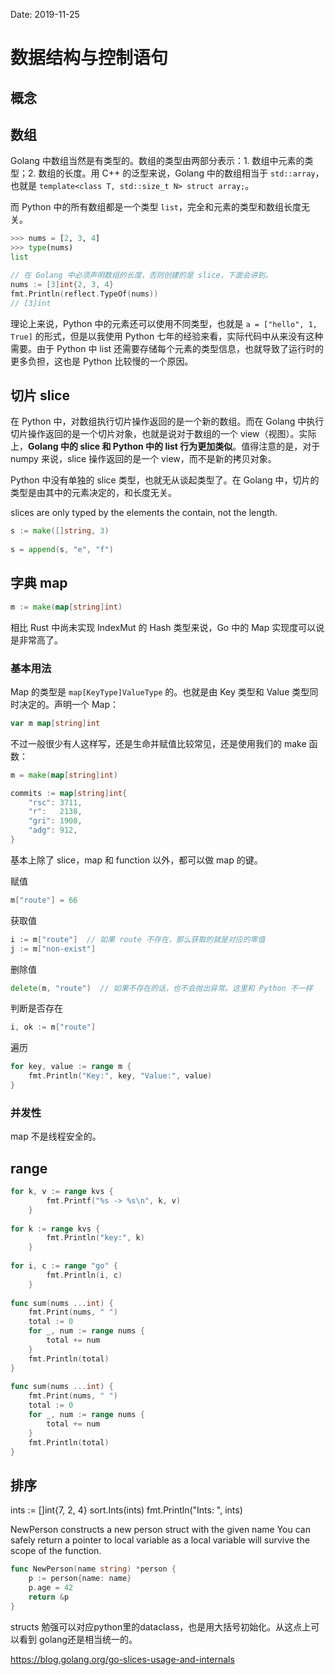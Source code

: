 Date: 2019-11-25

# 数据结构与控制语句

## 概念


## 数组
 
Golang 中数组当然是有类型的。数组的类型由两部分表示：1. 数组中元素的类型；2. 数组的长度。用 C++ 的泛型来说，Golang 中的数组相当于 `std::array`，也就是 `template<class T, std::size_t N> struct array;`。
 
而 Python 中的所有数组都是一个类型 `list`，完全和元素的类型和数组长度无关。
 
```python
>>> nums = [2, 3, 4]
>>> type(nums)
list
```
 
```go
// 在 Golang 中必须声明数组的长度，否则创建的是 slice，下面会讲到。
nums := [3]int{2, 3, 4}
fmt.Println(reflect.TypeOf(nums))
// [3]int
```
 
理论上来说，Python 中的元素还可以使用不同类型，也就是 `a = ["hello", 1, True]` 的形式，但是以我使用 Python 七年的经验来看，实际代码中从来没有这种需要。由于 Python 中 list 还需要存储每个元素的类型信息，也就导致了运行时的更多负担，这也是 Python 比较慢的一个原因。
 
## 切片 slice
 
在 Python 中，对数组执行切片操作返回的是一个新的数组。而在 Golang 中执行切片操作返回的是一个切片对象，也就是说对于数组的一个 view（视图）。实际上，**Golang 中的 slice 和 Python 中的 list 行为更加类似**。值得注意的是，对于 numpy 来说，slice 操作返回的是一个 view，而不是新的拷贝对象。
 
Python 中没有单独的 slice 类型，也就无从谈起类型了。在 Golang 中，切片的类型是由其中的元素决定的，和长度无关。

slices are only typed by the elements the contain, not the length.

```go
s := make([]string, 3)
 
s = append(s, "e", "f")
```
 
## 字典 map
 
```go
m := make(map[string]int)
```

相比 Rust 中尚未实现 IndexMut 的 Hash 类型来说，Go 中的 Map 实现度可以说是非常高了。

### 基本用法

Map 的类型是 `map[KeyType]ValueType` 的。也就是由 Key 类型和 Value 类型同时决定的。声明一个 Map：

```go
var m map[string]int
```

不过一般很少有人这样写，还是生命并赋值比较常见，还是使用我们的 make 函数：

```go
m = make(map[string]int)
```

```go
commits := map[string]int{
    "rsc": 3711,
    "r":   2138,
    "gri": 1908,
    "adg": 912,
}
```

基本上除了 slice，map 和 function 以外，都可以做 map 的键。

赋值

```go
m["route"] = 66
```

获取值

```go
i := m["route"]  // 如果 route 不存在，那么获取的就是对应的零值
j := m["non-exist"]
```

删除值

```go
delete(m, "route")  // 如果不存在的话，也不会抛出异常。这里和 Python 不一样
```

判断是否存在

```go
i, ok := m["route"]
```

遍历

```go
for key, value := range m {
    fmt.Println("Key:", key, "Value:", value)
}
```

### 并发性

map 不是线程安全的。
 
## range
 
```go
for k, v := range kvs {
        fmt.Printf("%s -> %s\n", k, v)
    }
 
for k := range kvs {
        fmt.Println("key:", k)
    }
 
for i, c := range "go" {
        fmt.Println(i, c)
    }
 
func sum(nums ...int) {
    fmt.Print(nums, " ")
    total := 0
    for _, num := range nums {
        total += num
    }
    fmt.Println(total)
}
 
func sum(nums ...int) {
    fmt.Print(nums, " ")
    total := 0
    for _, num := range nums {
        total += num
    }
    fmt.Println(total)
}
```

## 排序

ints := []int{7, 2, 4}
    sort.Ints(ints)
    fmt.Println("Ints:   ", ints)


NewPerson constructs a new person struct with the given name
You can safely return a pointer to local variable as a local variable will survive the scope of the function.

```go
func NewPerson(name string) *person {
    p := person{name: name}
    p.age = 42
    return &p
}
```

structs 勉强可以对应python里的dataclass，也是用大括号初始化。从这点上可以看到 golang还是相当统一的。


https://blog.golang.org/go-slices-usage-and-internals